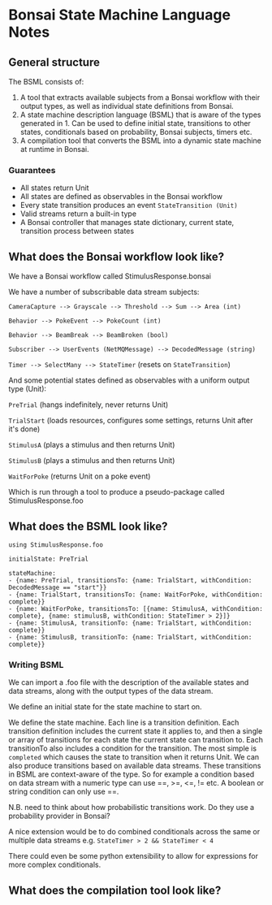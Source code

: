 # Bonsai State Machine Language Notes

## General structure
The BSML consists of:

1. A tool that extracts available subjects from a Bonsai workflow with their output types, as well as individual state definitions from Bonsai.
2. A state machine description language (BSML) that is aware of the types generated in 1. Can be used to define initial state, transitions to other states, conditionals based on probability, Bonsai subjects, timers etc.
3. A compilation tool that converts the BSML into a dynamic state machine at runtime in Bonsai.

### Guarantees
- All states return Unit
- All states are defined as observables in the Bonsai workflow
- Every state transition produces an event `StateTransition (Unit)`
- Valid streams return a built-in type
- A Bonsai controller that manages state dictionary, current state, transition process between states

## What does the Bonsai workflow look like?
We have a Bonsai workflow called StimulusResponse.bonsai

We have a number of subscribable data stream subjects:

`CameraCapture --> Grayscale --> Threshold --> Sum --> Area (int)`

`Behavior --> PokeEvent --> PokeCount (int)`

`Behavior --> BeamBreak --> BeamBroken (bool)`

`Subscriber --> UserEvents (NetMQMessage) --> DecodedMessage (string)`

`Timer --> SelectMany --> StateTimer` (resets on `StateTransition`)

And some potential states defined as observables with a uniform output type (Unit):

`PreTrial` (hangs indefinitely, never returns Unit)

`TrialStart` (loads resources, configures some settings, returns Unit after it's done)

`StimulusA` (plays a stimulus and then returns Unit)

`StimulusB` (plays a stimulus and then returns Unit)

`WaitForPoke` (returns Unit on a poke event)

Which is run through a tool to produce a pseudo-package called StimulusResponse.foo

## What does the BSML look like?    

```
using StimulusResponse.foo

initialState: PreTrial

stateMachine: 
- {name: PreTrial, transitionsTo: {name: TrialStart, withCondition: DecodedMessage == "start"}}
- {name: TrialStart, transitionsTo: {name: WaitForPoke, withCondition: complete}}
- {name: WaitForPoke, transitionsTo: [{name: StimulusA, withCondition: complete}, {name: stimulusB, withCondition: StateTimer > 2}]}
- {name: StimulusA, transitionTo: {name: TrialStart, withCondition: complete}}
- {name: StimulusB, transitionTo: {name: TrialStart, withCondition: complete}}

```

### Writing BSML
We can import a .foo file with the description of the available states and data streams, along with the output types of the data stream.

We define an initial state for the state machine to start on.

We define the state machine. Each line is a transition definition. Each transition definition includes the current state it applies to, and then a single or array of transitions for each state the current state can transition to. Each transitionTo also includes a condition for the transition. The most simple is `completed` which causes the state to transition when it returns Unit. We can also produce transitions based on available data streams. These transitions in BSML are context-aware of the type. So for example a condition based on data stream with a numeric type can use ==, >=, <=, != etc. A boolean or string condition can only use ==.

N.B. need to think about how probabilistic transitions work. Do they use a probability provider in Bonsai?

A nice extension would be to do combined conditionals across the same or multiple data streams e.g. `StateTimer > 2 && StateTimer < 4`

There could even be some python extensibility to allow for expressions for more complex conditionals.

## What does the compilation tool look like?
